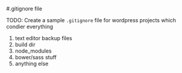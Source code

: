 #.gitignore file

TODO:
Create a sample `.gitignore` file for wordpress projects which condier everything
1. text editor backup files
2. build dir
3. node_modules
4. bower/sass stuff
5. anything else 
